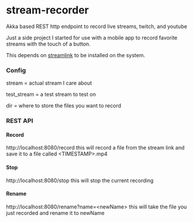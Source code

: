# stream-recorder
Akka based REST http endpoint to record live streams, twitch, and youtube

Just a side project I started for use with a mobile app to record favorite
streams with the touch of a button.

This depends on [streamlink](https://streamlink.github.io/index.html) to be installed on the system. 

### Config
stream = actual stream I care about

test_stream = a test stream to test on

dir = where to store the files you want to record

### REST API
#### Record
http://localhost:8080/record this will record a file from the stream
link and save it to a file called <TIMESTAMP\>.mp4
#### Stop
http://localhost:8080/stop this will stop the current recording
#### Rename
http://localhost:8080/rename?name=<newName\> this will take the file
you just recorded and rename it to newName
